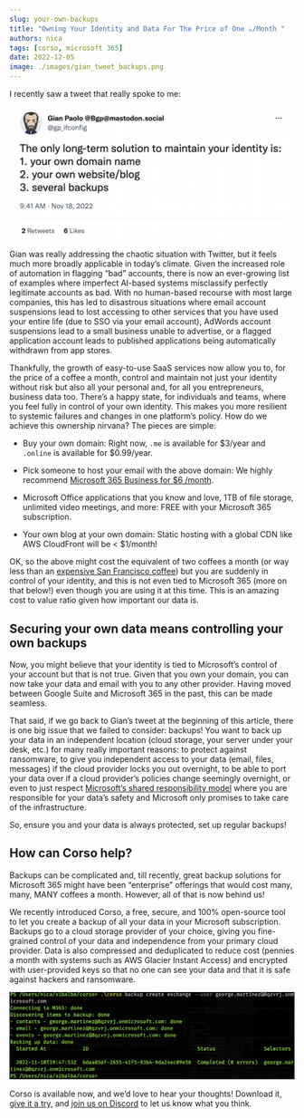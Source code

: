```yaml
---
slug: your-own-backups
title: "Owning Your Identity and Data For The Price of One ☕️/Month "
authors: nica
tags: [corso, microsoft 365]
date: 2022-12-05
image: ./images/gian_tweet_backups.png
---
```


I recently saw a tweet that really spoke to me:

![Gian Paolo tweet stating The only long-term solution to maintain your identity is: 1. your own domain name 2. your own website/blog 3. several backups](./images/gian_tweet_backups.png)

Gian was really addressing the chaotic situation with Twitter, but it feels much more broadly applicable in today’s climate.
Given the increased role of automation in flagging “bad” accounts,
there is now an ever-growing list of examples where imperfect AI-based systems misclassify perfectly legitimate accounts
as bad. With no human-based recourse with most large companies, this has led to disastrous situations where
email account suspensions lead to lost accessing to other services that you have used your entire life
(due to SSO via your email account), AdWords account suspensions lead to a small business unable to advertise, or a
flagged application account leads to published applications being automatically withdrawn from app stores.

<!-- truncate -->

Thankfully, the growth of easy-to-use SaaS services now allow you to, for the price of a coffee a month,
control and maintain not just your identity without risk but also all your personal and,
for all you entrepreneurs, business data too. There’s a happy state, for individuals and teams, where you feel fully in
control of your own identity. This makes you more resilient to systemic failures and changes in one platform’s policy.
How do we achieve this ownership nirvana? The pieces are simple:

* Buy your own domain: Right now, `.me` is available for $3/year and `.online` is available for $0.99/year.

* Pick someone to host your email with the above domain: We highly recommend [Microsoft 365 Business for $6 /month](https://www.microsoft.com/en-us/microsoft-365/business).

* Microsoft Office applications that you know and love, 1TB of file storage, unlimited video meetings,
and more: FREE with your Microsoft 365 subscription.

* Your own blog at your own domain: Static hosting with a global CDN like AWS CloudFront will be < $1/month!

OK, so the above might cost the equivalent of two coffees a month (or way less than an
[expensive San Francisco coffee](https://www.nbcbayarea.com/news/local/world-most-expensive-coffee-elida-geisha-natural-klatch-san-francisco/190823/))
but you are suddenly in control of your identity, and this is not even tied to Microsoft 365 (more on that below!) even
though you are using it at this time. This is an amazing cost to value ratio given how important our data is.

## Securing your own data means controlling your own backups

Now, you might believe that your identity is tied to Microsoft’s control of your account but that is not true.
Given that you own your domain, you can now take your data and email with you to any other provider.
Having moved between Google Suite and Microsoft 365 in the past, this can be made seamless.

That said, if we go back to Gian’s tweet at the beginning of this article,
there is one big issue that we failed to consider: backups! You want to back up your data in an independent location
(cloud storage, your server under your desk, etc.) for many really important reasons: to protect against ransomware,
to give you independent access to your data (email, files, messages) if the cloud provider locks you out overnight,
to be able to port your data over if a cloud provider’s
policies change seemingly overnight, or even to just respect
[Microsoft’s shared responsibility model](https://learn.microsoft.com/en-us/azure/security/fundamentals/shared-responsibility)
where you are responsible for your data’s safety and Microsoft only promises to take care of the infrastructure.

So, ensure you and your data is always protected, set up regular backups!

## How can Corso help?

Backups can be complicated and, till recently, great backup solutions for Microsoft 365 might have been “enterprise”
offerings that would cost many, many, MANY coffees a month. However, all of that is now behind us!

We recently introduced Corso, a free, secure, and 100% open-source tool to let you create a backup of all your data in
your Microsoft subscription. Backups go to a cloud storage provider of your choice, giving you fine-grained control of
your data and independence from your primary cloud provider. Data is also compressed and deduplicated to reduce cost
(pennies a month with systems such as AWS Glacier Instant Access) and encrypted with user-provided keys so that no one
can see your data and that it is safe against hackers and ransomware.

![corso Screenshot](./images/corso_backup.png)

Corso is available now, and we’d love to hear your thoughts!
Download it, [give it a try,](https://corsobackup.io/docs/intro/) and
[join us on Discord](https://discord.gg/63DTTSnuhT) to let
us know what you think.
